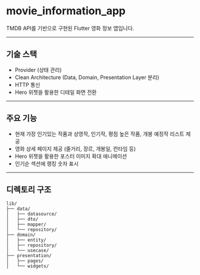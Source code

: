 # movie_information_app
TMDB API를 기반으로 구현된 Flutter 영화 정보 앱입니다.

---

## 기술 스택

- Provider (상태 관리)
- Clean Architecture (Data, Domain, Presentation Layer 분리)
- HTTP 통신
- Hero 위젯을 활용한 디테일 화면 전환

---

## 주요 기능

- 현재 가장 인기있는 작품과 상영작, 인기작, 평점 높은 작품, 개봉 예정작 리스트 제공
- 영화 상세 페이지 제공 (줄거리, 장르, 개봉일, 런타임 등)
- Hero 위젯을 활용한 포스터 이미지 확대 애니메이션
- 인기순 섹션에 랭킹 숫자 표시


---

## 디렉토리 구조

```
lib/
├── data/
│   ├── datasource/
│   ├── dto/
│   ├── mapper/
│   └── repository/
├── domain/
│   ├── entity/
│   ├── repository/
│   └── usecase/
├── presentation/
│   ├── pages/
│   └── widgets/
```
